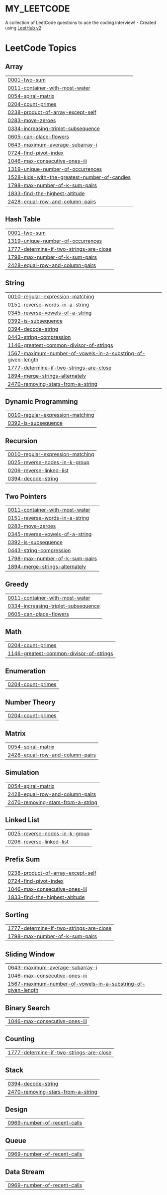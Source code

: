 # MY_LEETCODE
A collection of LeetCode questions to ace the coding interview! - Created using [LeetHub v2](https://github.com/arunbhardwaj/LeetHub-2.0)

<!---LeetCode Topics Start-->
# LeetCode Topics
## Array
|  |
| ------- |
| [0001-two-sum](https://github.com/YuvaNithesh/MY_LEETCODE/tree/master/0001-two-sum) |
| [0011-container-with-most-water](https://github.com/YuvaNithesh/MY_LEETCODE/tree/master/0011-container-with-most-water) |
| [0054-spiral-matrix](https://github.com/YuvaNithesh/MY_LEETCODE/tree/master/0054-spiral-matrix) |
| [0204-count-primes](https://github.com/YuvaNithesh/MY_LEETCODE/tree/master/0204-count-primes) |
| [0238-product-of-array-except-self](https://github.com/YuvaNithesh/MY_LEETCODE/tree/master/0238-product-of-array-except-self) |
| [0283-move-zeroes](https://github.com/YuvaNithesh/MY_LEETCODE/tree/master/0283-move-zeroes) |
| [0334-increasing-triplet-subsequence](https://github.com/YuvaNithesh/MY_LEETCODE/tree/master/0334-increasing-triplet-subsequence) |
| [0605-can-place-flowers](https://github.com/YuvaNithesh/MY_LEETCODE/tree/master/0605-can-place-flowers) |
| [0643-maximum-average-subarray-i](https://github.com/YuvaNithesh/MY_LEETCODE/tree/master/0643-maximum-average-subarray-i) |
| [0724-find-pivot-index](https://github.com/YuvaNithesh/MY_LEETCODE/tree/master/0724-find-pivot-index) |
| [1046-max-consecutive-ones-iii](https://github.com/YuvaNithesh/MY_LEETCODE/tree/master/1046-max-consecutive-ones-iii) |
| [1319-unique-number-of-occurrences](https://github.com/YuvaNithesh/MY_LEETCODE/tree/master/1319-unique-number-of-occurrences) |
| [1528-kids-with-the-greatest-number-of-candies](https://github.com/YuvaNithesh/MY_LEETCODE/tree/master/1528-kids-with-the-greatest-number-of-candies) |
| [1798-max-number-of-k-sum-pairs](https://github.com/YuvaNithesh/MY_LEETCODE/tree/master/1798-max-number-of-k-sum-pairs) |
| [1833-find-the-highest-altitude](https://github.com/YuvaNithesh/MY_LEETCODE/tree/master/1833-find-the-highest-altitude) |
| [2428-equal-row-and-column-pairs](https://github.com/YuvaNithesh/MY_LEETCODE/tree/master/2428-equal-row-and-column-pairs) |
## Hash Table
|  |
| ------- |
| [0001-two-sum](https://github.com/YuvaNithesh/MY_LEETCODE/tree/master/0001-two-sum) |
| [1319-unique-number-of-occurrences](https://github.com/YuvaNithesh/MY_LEETCODE/tree/master/1319-unique-number-of-occurrences) |
| [1777-determine-if-two-strings-are-close](https://github.com/YuvaNithesh/MY_LEETCODE/tree/master/1777-determine-if-two-strings-are-close) |
| [1798-max-number-of-k-sum-pairs](https://github.com/YuvaNithesh/MY_LEETCODE/tree/master/1798-max-number-of-k-sum-pairs) |
| [2428-equal-row-and-column-pairs](https://github.com/YuvaNithesh/MY_LEETCODE/tree/master/2428-equal-row-and-column-pairs) |
## String
|  |
| ------- |
| [0010-regular-expression-matching](https://github.com/YuvaNithesh/MY_LEETCODE/tree/master/0010-regular-expression-matching) |
| [0151-reverse-words-in-a-string](https://github.com/YuvaNithesh/MY_LEETCODE/tree/master/0151-reverse-words-in-a-string) |
| [0345-reverse-vowels-of-a-string](https://github.com/YuvaNithesh/MY_LEETCODE/tree/master/0345-reverse-vowels-of-a-string) |
| [0392-is-subsequence](https://github.com/YuvaNithesh/MY_LEETCODE/tree/master/0392-is-subsequence) |
| [0394-decode-string](https://github.com/YuvaNithesh/MY_LEETCODE/tree/master/0394-decode-string) |
| [0443-string-compression](https://github.com/YuvaNithesh/MY_LEETCODE/tree/master/0443-string-compression) |
| [1146-greatest-common-divisor-of-strings](https://github.com/YuvaNithesh/MY_LEETCODE/tree/master/1146-greatest-common-divisor-of-strings) |
| [1567-maximum-number-of-vowels-in-a-substring-of-given-length](https://github.com/YuvaNithesh/MY_LEETCODE/tree/master/1567-maximum-number-of-vowels-in-a-substring-of-given-length) |
| [1777-determine-if-two-strings-are-close](https://github.com/YuvaNithesh/MY_LEETCODE/tree/master/1777-determine-if-two-strings-are-close) |
| [1894-merge-strings-alternately](https://github.com/YuvaNithesh/MY_LEETCODE/tree/master/1894-merge-strings-alternately) |
| [2470-removing-stars-from-a-string](https://github.com/YuvaNithesh/MY_LEETCODE/tree/master/2470-removing-stars-from-a-string) |
## Dynamic Programming
|  |
| ------- |
| [0010-regular-expression-matching](https://github.com/YuvaNithesh/MY_LEETCODE/tree/master/0010-regular-expression-matching) |
| [0392-is-subsequence](https://github.com/YuvaNithesh/MY_LEETCODE/tree/master/0392-is-subsequence) |
## Recursion
|  |
| ------- |
| [0010-regular-expression-matching](https://github.com/YuvaNithesh/MY_LEETCODE/tree/master/0010-regular-expression-matching) |
| [0025-reverse-nodes-in-k-group](https://github.com/YuvaNithesh/MY_LEETCODE/tree/master/0025-reverse-nodes-in-k-group) |
| [0206-reverse-linked-list](https://github.com/YuvaNithesh/MY_LEETCODE/tree/master/0206-reverse-linked-list) |
| [0394-decode-string](https://github.com/YuvaNithesh/MY_LEETCODE/tree/master/0394-decode-string) |
## Two Pointers
|  |
| ------- |
| [0011-container-with-most-water](https://github.com/YuvaNithesh/MY_LEETCODE/tree/master/0011-container-with-most-water) |
| [0151-reverse-words-in-a-string](https://github.com/YuvaNithesh/MY_LEETCODE/tree/master/0151-reverse-words-in-a-string) |
| [0283-move-zeroes](https://github.com/YuvaNithesh/MY_LEETCODE/tree/master/0283-move-zeroes) |
| [0345-reverse-vowels-of-a-string](https://github.com/YuvaNithesh/MY_LEETCODE/tree/master/0345-reverse-vowels-of-a-string) |
| [0392-is-subsequence](https://github.com/YuvaNithesh/MY_LEETCODE/tree/master/0392-is-subsequence) |
| [0443-string-compression](https://github.com/YuvaNithesh/MY_LEETCODE/tree/master/0443-string-compression) |
| [1798-max-number-of-k-sum-pairs](https://github.com/YuvaNithesh/MY_LEETCODE/tree/master/1798-max-number-of-k-sum-pairs) |
| [1894-merge-strings-alternately](https://github.com/YuvaNithesh/MY_LEETCODE/tree/master/1894-merge-strings-alternately) |
## Greedy
|  |
| ------- |
| [0011-container-with-most-water](https://github.com/YuvaNithesh/MY_LEETCODE/tree/master/0011-container-with-most-water) |
| [0334-increasing-triplet-subsequence](https://github.com/YuvaNithesh/MY_LEETCODE/tree/master/0334-increasing-triplet-subsequence) |
| [0605-can-place-flowers](https://github.com/YuvaNithesh/MY_LEETCODE/tree/master/0605-can-place-flowers) |
## Math
|  |
| ------- |
| [0204-count-primes](https://github.com/YuvaNithesh/MY_LEETCODE/tree/master/0204-count-primes) |
| [1146-greatest-common-divisor-of-strings](https://github.com/YuvaNithesh/MY_LEETCODE/tree/master/1146-greatest-common-divisor-of-strings) |
## Enumeration
|  |
| ------- |
| [0204-count-primes](https://github.com/YuvaNithesh/MY_LEETCODE/tree/master/0204-count-primes) |
## Number Theory
|  |
| ------- |
| [0204-count-primes](https://github.com/YuvaNithesh/MY_LEETCODE/tree/master/0204-count-primes) |
## Matrix
|  |
| ------- |
| [0054-spiral-matrix](https://github.com/YuvaNithesh/MY_LEETCODE/tree/master/0054-spiral-matrix) |
| [2428-equal-row-and-column-pairs](https://github.com/YuvaNithesh/MY_LEETCODE/tree/master/2428-equal-row-and-column-pairs) |
## Simulation
|  |
| ------- |
| [0054-spiral-matrix](https://github.com/YuvaNithesh/MY_LEETCODE/tree/master/0054-spiral-matrix) |
| [2428-equal-row-and-column-pairs](https://github.com/YuvaNithesh/MY_LEETCODE/tree/master/2428-equal-row-and-column-pairs) |
| [2470-removing-stars-from-a-string](https://github.com/YuvaNithesh/MY_LEETCODE/tree/master/2470-removing-stars-from-a-string) |
## Linked List
|  |
| ------- |
| [0025-reverse-nodes-in-k-group](https://github.com/YuvaNithesh/MY_LEETCODE/tree/master/0025-reverse-nodes-in-k-group) |
| [0206-reverse-linked-list](https://github.com/YuvaNithesh/MY_LEETCODE/tree/master/0206-reverse-linked-list) |
## Prefix Sum
|  |
| ------- |
| [0238-product-of-array-except-self](https://github.com/YuvaNithesh/MY_LEETCODE/tree/master/0238-product-of-array-except-self) |
| [0724-find-pivot-index](https://github.com/YuvaNithesh/MY_LEETCODE/tree/master/0724-find-pivot-index) |
| [1046-max-consecutive-ones-iii](https://github.com/YuvaNithesh/MY_LEETCODE/tree/master/1046-max-consecutive-ones-iii) |
| [1833-find-the-highest-altitude](https://github.com/YuvaNithesh/MY_LEETCODE/tree/master/1833-find-the-highest-altitude) |
## Sorting
|  |
| ------- |
| [1777-determine-if-two-strings-are-close](https://github.com/YuvaNithesh/MY_LEETCODE/tree/master/1777-determine-if-two-strings-are-close) |
| [1798-max-number-of-k-sum-pairs](https://github.com/YuvaNithesh/MY_LEETCODE/tree/master/1798-max-number-of-k-sum-pairs) |
## Sliding Window
|  |
| ------- |
| [0643-maximum-average-subarray-i](https://github.com/YuvaNithesh/MY_LEETCODE/tree/master/0643-maximum-average-subarray-i) |
| [1046-max-consecutive-ones-iii](https://github.com/YuvaNithesh/MY_LEETCODE/tree/master/1046-max-consecutive-ones-iii) |
| [1567-maximum-number-of-vowels-in-a-substring-of-given-length](https://github.com/YuvaNithesh/MY_LEETCODE/tree/master/1567-maximum-number-of-vowels-in-a-substring-of-given-length) |
## Binary Search
|  |
| ------- |
| [1046-max-consecutive-ones-iii](https://github.com/YuvaNithesh/MY_LEETCODE/tree/master/1046-max-consecutive-ones-iii) |
## Counting
|  |
| ------- |
| [1777-determine-if-two-strings-are-close](https://github.com/YuvaNithesh/MY_LEETCODE/tree/master/1777-determine-if-two-strings-are-close) |
## Stack
|  |
| ------- |
| [0394-decode-string](https://github.com/YuvaNithesh/MY_LEETCODE/tree/master/0394-decode-string) |
| [2470-removing-stars-from-a-string](https://github.com/YuvaNithesh/MY_LEETCODE/tree/master/2470-removing-stars-from-a-string) |
## Design
|  |
| ------- |
| [0969-number-of-recent-calls](https://github.com/YuvaNithesh/MY_LEETCODE/tree/master/0969-number-of-recent-calls) |
## Queue
|  |
| ------- |
| [0969-number-of-recent-calls](https://github.com/YuvaNithesh/MY_LEETCODE/tree/master/0969-number-of-recent-calls) |
## Data Stream
|  |
| ------- |
| [0969-number-of-recent-calls](https://github.com/YuvaNithesh/MY_LEETCODE/tree/master/0969-number-of-recent-calls) |
<!---LeetCode Topics End-->